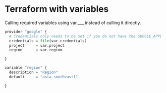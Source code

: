 # Terraform with variables
Calling required variables using var.___ instead of calling it directly.

```python
provider "google" {
  # Credentials only needs to be set if you do not have the GOOGLE_APPLICATION_CREDENTIALS set
  credentials = file(var.credentials)
  project     = var.project
  region      = var.region

}
```

```python
variable "region" {
  description = "Region"
  default     = "asia-southeast1"

}
```
